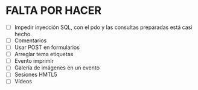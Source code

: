 # FALTA POR HACER
- [ ] Impedir inyección SQL, con el pdo y las consultas preparadas está casi hecho.
- [ ] Comentarios
- [ ] Usar POST en formularios
- [ ] Arreglar tema etiquetas
- [ ] Evento imprimir
- [ ] Galería de imágenes en un evento
- [ ] Sesiones HMTL5
- [ ] Vídeos
